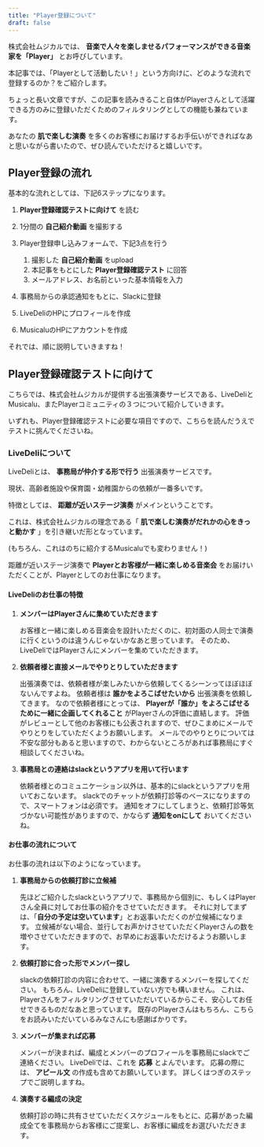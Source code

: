 ```yaml
---
title: "Player登録について"
draft: false
---
```


株式会社ムジカルでは、 **音楽で人々を楽しませるパフォーマンスができる音楽家を「Player」** とお呼びしています。

本記事では、「Playerとして活動したい！」という方向けに、どのような流れで登録するのか？をご紹介します。

ちょっと長い文章ですが、この記事を読みきること自体がPlayerさんとして活躍できる方のみに登録いただくためのフィルタリングとしての機能も兼ねています。

あなたの **肌で楽しむ演奏** を多くのお客様にお届けするお手伝いができればなあと思いながら書いたので、ぜひ読んでいただけると嬉しいです。

## Player登録の流れ

基本的な流れとしては、下記6ステップになります。

1. **Player登録確認テストに向けて** を読む

2. 1分間の **自己紹介動画** を撮影する

3. Player登録申し込みフォームで、下記3点を行う
    1. 撮影した **自己紹介動画** をupload
    2. 本記事をもとにした **Player登録確認テスト** に回答
    3. メールアドレス、お名前といった基本情報を入力

4. 事務局からの承認通知をもとに、Slackに登録

5. LiveDeliのHPにプロフィールを作成

6. MusicaluのHPにアカウントを作成


それでは、順に説明していきますね！


## Player登録確認テストに向けて

こちらでは、株式会社ムジカルが提供する出張演奏サービスである、LiveDeliとMusicalu、またPlayerコミュニティの３つについて紹介していきます。

いずれも、Player登録確認テストに必要な項目ですので、こちらを読んだうえでテストに挑んでくださいね。

### LiveDeliについて

LiveDeliとは、 **事務局が仲介する形で行う** 出張演奏サービスです。

現状、高齢者施設や保育園・幼稚園からの依頼が一番多いです。

特徴としては、 **距離が近いステージ演奏** がメインということです。

これは、株式会社ムジカルの理念である「 **肌で楽しむ演奏がだれかの心をきっと動かす** 」を引き継いだ形となっています。

(もちろん、これはのちに紹介するMusicaluでも変わりません！)

距離が近いステージ演奏で **Playerとお客様が一緒に楽しめる音楽会** をお届けいただくことが、Playerとしてのお仕事になります。

#### LiveDeliのお仕事の特徴

1. **メンバーはPlayerさんに集めていただきます**

    お客様と一緒に楽しめる音楽会を設計いただくのに、初対面の人同士で演奏に行くというのは違うんじゃないかなあと思っています。
    そのため、LiveDeliではPlayerさんにメンバーを集めていただきます。

2. **依頼者様と直接メールでやりとりしていただきます**

    出張演奏では、依頼者様が楽しみたいから依頼してくるシーンってほぼほぼないんですよね。
    依頼者様は **誰かをよろこばせたいから** 出張演奏を依頼してきます。
    なので依頼者様にとっては、 **Playerが「誰か」をよろこばせるために一緒に企画してくれること** がPlayerさんの評価に直結します。
    評価がレビューとして他のお客様にも公表されますので、ぜひこまめにメールでやりとりをしていただくようお願いします。
    メールでのやりとりについては不安な部分もあると思いますので、わからないところがあれば事務局にすぐ相談してくださいね。

3. **事務局との連絡はslackというアプリを用いて行います**

    依頼者様とのコミュニケーション以外は、基本的にslackというアプリを用いておこないます。
    slackでのチャットが依頼打診等のベースになりますので、スマートフォンは必須です。
    通知をオフにしてしまうと、依頼打診等気づかない可能性がありますので、かならず **通知をonにして** おいてくださいね。

#### お仕事の流れについて

お仕事の流れは以下のようになっています。

1. **事務局からの依頼打診に立候補**

    先ほどご紹介したslackというアプリで、事務局から個別に、もしくはPlayerさん全員に対してお仕事の紹介をさせていただきます。
    それに対してまずは、「**自分の予定は空いています**」とお返事いただくのが立候補になります。
    立候補がない場合、並行してお声かけさせていただくPlayerさんの数を増やさせていただきますので、お早めにお返事いただけるようお願いします。

2. **依頼打診に合った形でメンバー探し**

    slackの依頼打診の内容に合わせて、一緒に演奏するメンバーを探してください。
    もちろん、LiveDeliに登録していない方でも構いません。
    これは、Playerさんをフィルタリングさせていただいているからこそ、安心してお任せできるものだなあと思っています。
    既存のPlayerさんはもちろん、こちらをお読みいただいているみなさんにも感謝ばかりです。

3. **メンバーが集まれば応募**

    メンバーが決まれば、編成とメンバーのプロフィールを事務局にslackでご連絡ください。
    LiveDeliでは、これを **応募** とよんでいます。
    応募の際には、 **アピール文** の作成も含めてお願いしています。
    詳しくはつぎのステップでご説明しますね。

4. **演奏する編成の決定**

    依頼打診の時に共有させていただくスケジュールをもとに、応募があった編成全てを事務局からお客様にご提案し、お客様に編成をお選びいただきます。
